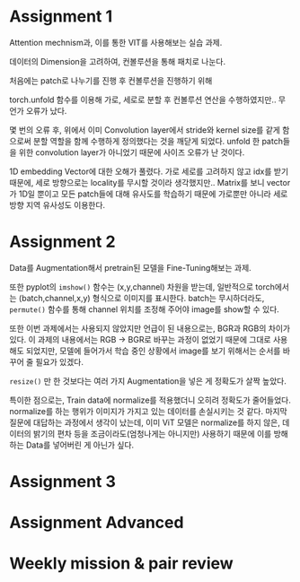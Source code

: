 # Assignment 1

Attention mechnism과, 이를 통한 VIT를 사용해보는 실습 과제.

데이터의 Dimension을 고려하여, 컨볼루션을 통해 패치로 나눈다.

처음에는 patch로 나누기를 진행 후 컨볼루션을 진행하기 위해

torch.unfold 함수를 이용해 가로, 세로로 분할 후 컨볼루션 연산을 수행하였지만.. 무언가 오류가 났다.

몇 번의 오류 후, 위에서 이미 Convolution layer에서 stride와 kernel size를 같게 함으로써 분할 역할을 함께 수행하게 정의했다는 것을 깨닫게 되었다. unfold 한 patch들을 위한 convolution layer가 아니었기 때문에 사이즈 오류가 난 것이다.

1D embedding Vector에 대한 오해가 풀렸다. 가로 세로를 고려하지 않고 idx를 받기 때문에, 세로 방향으로는 locality를 무시할 것이라 생각했지만.. Matrix를 보니 vector가 1D일 뿐이고 모든 patch들에 대해 유사도를 학습하기 때문에 가로뿐만 아니라 세로 방향 지역 유사성도 이용한다.

# Assignment 2

Data를 Augmentation해서 pretrain된 모델을 Fine-Tuning해보는 과제.



또한 pyplot의 `imshow()` 함수는 (x,y,channel) 차원을 받는데, 일반적으로 torch에서는 (batch,channel,x,y) 형식으로 이미지를 표시한다. batch는 무시하더라도, `permute()` 함수를 통해 channel 위치를 조정해 주어야 image를 show할 수 있다.

또한 이번 과제에서는 사용되지 않았지만 언급이 된 내용으로는, BGR과 RGB의 차이가 있다. 이 과제의 내용에서는 RGB -> BGR로 바꾸는 과정이 없었기 때문에 그대로 사용해도 되었지만, 모델에 들어가서 학습 중인 상황에서 image를 보기 위해서는 순서를 바꾸어 줄 필요가 있겠다.

`resize()` 만 한 것보다는 여러 가지 Augmentation을 넣은 게 정확도가 살짝 높았다. 

특이한 점으로는, Train data에 normalize를 적용했더니 오히려 정확도가 줄어들었다. normalize를 하는 행위가 이미지가 가지고 있는 데이터를 손실시키는 것 같다. 마지막 질문에 대답하는 과정에서 생각이 났는데, 이미 ViT 모델은 normalize를 하지 않은, 데이터의 밝기의 편차 등을 조금이라도(엄청나게는 아니지만) 사용하기 때문에 이를 방해하는 Data를 넣어버린 게 아닌가 싶다.

# Assignment 3

# Assignment Advanced

# Weekly mission & pair review
